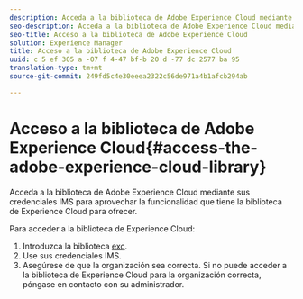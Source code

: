 ```yaml
---
description: Acceda a la biblioteca de Adobe Experience Cloud mediante sus credenciales IMS para aprovechar la funcionalidad que tiene la biblioteca de Experience Cloud para ofrecer.
seo-description: Acceda a la biblioteca de Adobe Experience Cloud mediante sus credenciales IMS para aprovechar la funcionalidad que tiene la biblioteca de Experience Cloud para ofrecer.
seo-title: Acceso a la biblioteca de Adobe Experience Cloud
solution: Experience Manager
title: Acceso a la biblioteca de Adobe Experience Cloud
uuid: c 5 ef 305 a -07 f 4-47 bf-b 20 d -77 dc 2577 ba 95
translation-type: tm+mt
source-git-commit: 249fd5c4e30eeea2322c56de971a4b1afcb294ab

---
```



# Acceso a la biblioteca de Adobe Experience Cloud{#access-the-adobe-experience-cloud-library}

Acceda a la biblioteca de Adobe Experience Cloud mediante sus credenciales IMS para aprovechar la funcionalidad que tiene la biblioteca de Experience Cloud para ofrecer.

Para acceder a la biblioteca de Experience Cloud:

1. Introduzca la biblioteca [exc](https://experiencecloud.adobe.com/library).
1. Use sus credenciales IMS.
1. Asegúrese de que la organización sea correcta. Si no puede acceder a la biblioteca de Experience Cloud para la organización correcta, póngase en contacto con su administrador.

